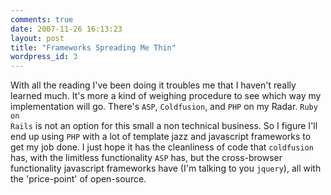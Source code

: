 ```yaml
---
comments: true
date: 2007-11-26 16:13:23
layout: post
title: "Frameworks Spreading Me Thin"
wordpress_id: 3
---
```


With all the reading I've been doing it troubles me that I haven't really learned much. It's more a kind of weighing procedure to see which way my implementation will go. There's <code>ASP</code>, <code>Coldfusion</code>, and <code>PHP</code> on my Radar. <code>Ruby on Rails</code> is not an option for this small a non technical business. So I figure I'll end up using <code>PHP</code> with a lot of template jazz and javascript frameworks to get my job done. I just hope it has the cleanliness of code that <code>coldfusion</code> has, with the limitless functionality <code>ASP</code> has, but the cross-browser functionality javascript frameworks have (I'm talking to you <code>jquery</code>), all with the 'price-point' of open-source.
